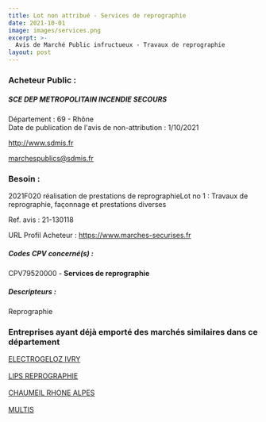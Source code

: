 ```yaml
---
title: Lot non attribué - Services de reprographie
date: 2021-10-01
image: images/services.png
excerpt: >-
  Avis de Marché Public infructueux - Travaux de reprographie
layout: post
---
```


### Acheteur Public :
##### SCE DEP METROPOLITAIN INCENDIE SECOURS
Département : 69 - Rhône<br/>
Date de publication de l'avis de non-attribution : 1/10/2021


http://www.sdmis.fr

marchespublics@sdmis.fr


### Besoin :

2021F020 réalisation de prestations de reprographieLot no 1 : Travaux de reprographie, façonnage et prestations diverses

Ref. avis : 21-130118

URL Profil Acheteur : https://www.marches-securises.fr

##### Codes CPV concerné(s) :
CPV79520000 - **Services de reprographie** <br/>

##### Descripteurs :
Reprographie <br/>

### Entreprises ayant déjà emporté des marchés similaires dans ce département
<a href="/entreprise-546/siren-323972372">ELECTROGELOZ IVRY</a><br/><br/>
<a href="/entreprise-548/siren-334121498">LIPS REPROGRAPHIE</a><br/><br/>
<a href="/entreprise-563/siren-450208848">CHAUMEIL RHONE ALPES</a><br/><br/>
<a href="/entreprise-575/siren-780053559">MULTIS</a><br/><br/>
